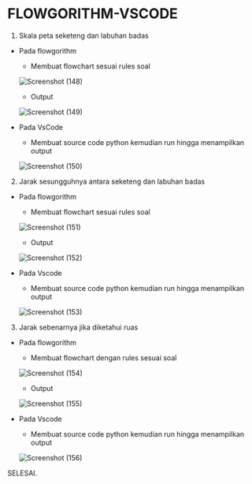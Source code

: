 # FLOWGORITHM-VSCODE

1. Skala peta seketeng dan labuhan badas
  - Pada flowgorithm
    - Membuat flowchart sesuai rules soal
    
    ![Screenshot (148)](https://user-images.githubusercontent.com/92989089/139654228-f7593782-d3dd-45e0-844e-f3f49f6c8315.png)
    
    - Output

    ![Screenshot (149)](https://user-images.githubusercontent.com/92989089/139654520-2c887e01-05d7-4cd6-9d2f-b1ac3d8e8ed7.png)
 
  - Pada VsCode
    - Membuat source code python kemudian run hingga menampilkan output
    
    ![Screenshot (150)](https://user-images.githubusercontent.com/92989089/139654796-6724df4d-b60c-4b40-99b4-4566c3539f58.png)
    
2. Jarak sesungguhnya antara seketeng dan labuhan badas
  - Pada flowgorithm
    - Membuat flowchart sesuai rules soal
    
    ![Screenshot (151)](https://user-images.githubusercontent.com/92989089/139659567-5d77449a-8054-42cf-97d1-bf8bfdcc0197.png)
    
    - Output
    
    ![Screenshot (152)](https://user-images.githubusercontent.com/92989089/139659672-02623600-e2cc-47e4-81c9-add878bd10a5.png)
    
  - Pada Vscode
    - Membuat source code python kemudian run hingga menampilkan output
    
    ![Screenshot (153)](https://user-images.githubusercontent.com/92989089/139659846-1358bed7-783c-44f0-94a1-0390f341a0e7.png)
    
3. Jarak sebenarnya jika diketahui ruas
  - Pada flowgorithm
    - Membuat flowchart dengan rules sesuai soal
  
    ![Screenshot (154)](https://user-images.githubusercontent.com/92989089/139660022-f82ad3f3-c361-49c6-a08b-12f3723625bb.png)

    - Output
    
    ![Screenshot (155)](https://user-images.githubusercontent.com/92989089/139660220-54a2808a-faf9-41c7-b6dc-302e6e24bc25.png)
    
  - Pada Vscode
    - Membuat source code python kemudian run hingga menampilkan output
    
    ![Screenshot (156)](https://user-images.githubusercontent.com/92989089/139660461-e9803e80-2142-4e12-b587-e9263ff60f95.png)
    
SELESAI.



